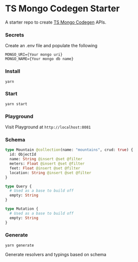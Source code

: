 # TS Mongo Codegen Starter

A starter repo to create [TS Mongo Codegen](https://elevatejs.com/blog/ts-mongo-codegen) APIs.

### Secrets

Create an .env file and populate the following

```.env
MONGO_URI={Your mongo uri}
MONGO_NAME={Your mongo db name}
```

### Install

`yarn`

### Start

`yarn start`

### Playground

Visit Playground at `http://localhost:8081`

### Schema

```graphql
type Mountain @collection(name: "mountains", crud: true) {
  id: ObjectId
  name: String @insert @set @filter
  meters: Float @insert @set @filter
  feet: Float @insert @set @filter
  location: String @insert @set @filter
}

type Query {
  # Used as a base to build off
  empty: String
}

type Mutation {
  # Used as a base to build off
  empty: String
}
```

### Generate

`yarn generate`

Generate resolvers and typings based on schema
